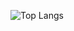 

<!--
Source: https://github.com/anuraghazra/github-readme-stats
**eniolakunle/eniolakunle** is a ✨ _special_ ✨ repository because its `README.md` (this file) appears on your GitHub profile.

Here are some ideas to get you started:

- 🔭 I’m currently working on ...
- 🌱 I’m currently learning ...
- 👯 I’m looking to collaborate on ...
- 🤔 I’m looking for help with ...
- 💬 Ask me about ...
- 📫 How to reach me: ...
- 😄 Pronouns: ...
- ⚡ Fun fact: ...

![Kunle's GitHub stats](https://github-readme-stats.vercel.app/api?username=eniolakunle&show_icons=true&theme=transparent)
<br />
-->

![Top Langs](https://github-readme-stats.vercel.app/api/top-langs/?username=eniolakunle&hide_progress=false&layout=compact&theme=ambient_gradient)
